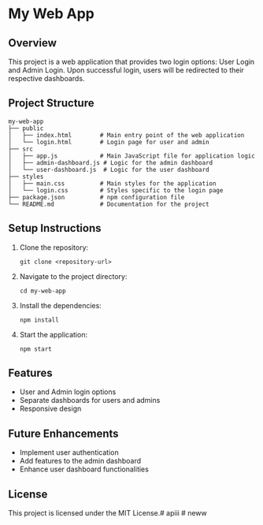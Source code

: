 # My Web App

## Overview
This project is a web application that provides two login options: User Login and Admin Login. Upon successful login, users will be redirected to their respective dashboards.

## Project Structure
```
my-web-app
├── public
│   ├── index.html        # Main entry point of the web application
│   └── login.html        # Login page for user and admin
├── src
│   ├── app.js            # Main JavaScript file for application logic
│   ├── admin-dashboard.js # Logic for the admin dashboard
│   └── user-dashboard.js  # Logic for the user dashboard
├── styles
│   ├── main.css          # Main styles for the application
│   └── login.css         # Styles specific to the login page
├── package.json          # npm configuration file
└── README.md             # Documentation for the project
```

## Setup Instructions
1. Clone the repository:
   ```
   git clone <repository-url>
   ```
2. Navigate to the project directory:
   ```
   cd my-web-app
   ```
3. Install the dependencies:
   ```
   npm install
   ```
4. Start the application:
   ```
   npm start
   ```

## Features
- User and Admin login options
- Separate dashboards for users and admins
- Responsive design

## Future Enhancements
- Implement user authentication
- Add features to the admin dashboard
- Enhance user dashboard functionalities

## License
This project is licensed under the MIT License.#   a p i i i  
 #   n e w w  
 